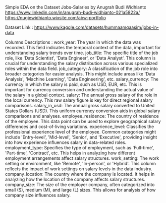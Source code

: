 Simple EDA on the Dataset Jobs-Salaries by Anugrah Budi Widhianto
https://www.linkedin.com/in/anugrah-budi-widhianto-021a5822a/
https://nugiewidhianto.wixsite.com/abw-portfolio

Dataset Link : https://www.kaggle.com/datasets/hummaamqaasim/jobs-in-data

Columns Descriptions :
work_year: The year in which the data was recorded. This field indicates the temporal context of the data, important for understanding salary trends over time.
job_title: The specific title of the job role, like 'Data Scientist', 'Data Engineer', or 'Data Analyst'. This column is crucial for understanding the salary distribution across various specialized roles within the data field.
job_category: A classification of the job role into broader categories for easier analysis. This might include areas like 'Data Analysis', 'Machine Learning', 'Data Engineering', etc.
salary_currency: The currency in which the salary is paid, such as USD, EUR, etc. This is important for currency conversion and understanding the actual value of the salary in a global context.
salary: The annual gross salary of the role in the local currency. This raw salary figure is key for direct regional salary comparisons.
salary_in_usd: The annual gross salary converted to United States Dollars (USD). This uniform currency conversion aids in global salary comparisons and analyses.
employee_residence: The country of residence of the employee. This data point can be used to explore geographical salary differences and cost-of-living variations.
experience_level: Classifies the professional experience level of the employee. Common categories might include 'Entry-level', 'Mid-level', 'Senior', and 'Executive', providing insight into how experience influences salary in data-related roles.
employment_type: Specifies the type of employment, such as 'Full-time', 'Part-time', 'Contract', etc. This helps in analyzing how different employment arrangements affect salary structures.
work_setting: The work setting or environment, like 'Remote', 'In-person', or 'Hybrid'. This column reflects the impact of work settings on salary levels in the data industry.
company_location: The country where the company is located. It helps in analyzing how the location of the company affects salary structures.
company_size: The size of the employer company, often categorized into small (S), medium (M), and large (L) sizes. This allows for analysis of how company size influences salary.
